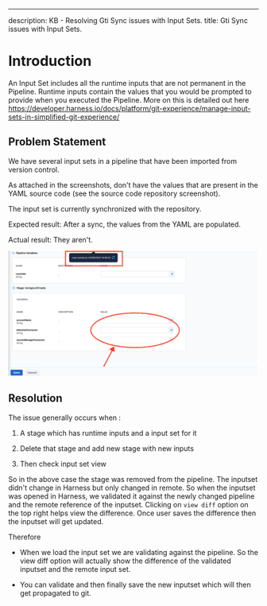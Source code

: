 ---
description: KB - Resolving Gti Sync issues with Input Sets.
title: Gti Sync issues with Input Sets.

# Introduction

An Input Set includes all the runtime inputs that are not permanent in the Pipeline. Runtime inputs contain the values that you would be prompted to provide when you executed the Pipeline.
More on this is detailed out here https://developer.harness.io/docs/platform/git-experience/manage-input-sets-in-simplified-git-experience/

## Problem Statement

We have several input sets in a pipeline that have been imported from version control.

As attached in the screenshots, don't have the values that are present in the YAML source code (see the source code repository screenshot).

The input set is currently synchronized with the repository.

Expected result: After a sync, the values from the YAML are populated.

Actual result: They aren't.


![](../static/inputset.png)

## Resolution

The issue generally occurs when : 

1. A stage which has runtime inputs and a input set for it

2. Delete that stage and add new stage with new inputs

3. Then check input set view
 

 So in the above case the stage was removed from the pipeline. The inputset didn't change in Harness but only changed in remote. So when the inputset was opened in Harness, we validated it against the newly changed pipeline and the remote reference of the inputset. Clicking on `view diff` option on the top right helps view the difference. Once user saves the difference then the inputset will get updated. 


Therefore

- When we load the input set we are validating against the pipeline. So the view diff option will actually show the difference of the validated inputset and the remote input set. 

- You can validate and then finally save the new inputset which will then get propagated to git.
 
